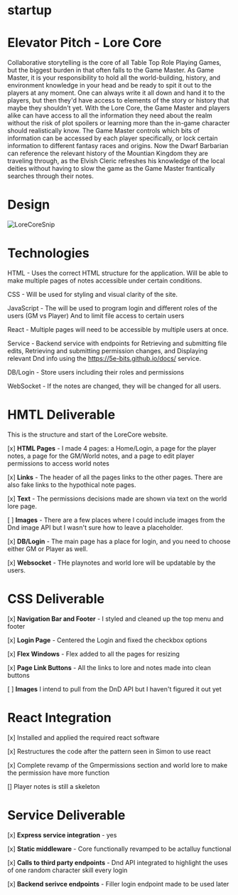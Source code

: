 # startup

# Elevator Pitch - Lore Core
Collaborative storytelling is the core of all Table Top Role Playing Games, but the biggest burden in that often falls to the Game Master. As Game Master, it is your responsibility to hold all the world-building, history, and environment knowledge in your head and be ready to spit it out to the players at any moment. One can always write it all down and hand it to the players, but then they'd have access to elements of the story or history that maybe they shouldn't yet. With the Lore Core, the Game Master and players alike can have access to all the information they need about the realm without the risk of plot spoilers or learning more than the in-game character should realistically know. The Game Master controls which bits of information can be accessed by each player specifically, or lock certain information to different fantasy races and origins. Now the Dwarf Barbarian can reference the relevant history of the Mountian Kingdom they are traveling through, as the Elvish Cleric refreshes his knowledge of the local deities without having to slow the game as the Game Master frantically searches through their notes. 

# Design
![LoreCoreSnip](https://github.com/user-attachments/assets/e174c4bd-d5d8-4d7a-8799-84c6ca78f981)

# Technologies 
HTML - Uses the correct HTML structure for the application. Will be able to make multiple pages of notes accessible under certain conditions.

CSS - Will be used for styling and visual clarity of the site.

JavaScript - The will be used to program login and different roles of the users (GM vs Player) And to limit file access to certain users

React - Multiple pages will need to be accessible by multiple users at once. 

Service - Backend service with endpoints for Retrieving and submitting file edits, Retrieving and submitting permission changes, and Displaying relevant Dnd info using the https://5e-bits.github.io/docs/ service.

DB/Login - Store users including their roles and permissions 

WebSocket - If the notes are changed, they will be changed for all users. 

# HMTL Deliverable

This is the structure and start of the LoreCore website.

 [x] **HTML Pages** - I made 4 pages: a Home/Login, a page for the player notes, a page for the GM/World notes, and a page to edit player permissions to access world notes

 [x] **Links** - The header of all the pages links to the other pages. There are also fake links to the hypothical note pages. 

 [x] **Text** - The permissions decisions made are shown via text on the world lore page. 

 [ ] **Images** - There are a few places where I could include images from the Dnd image API but I wasn't sure how to leave a placeholder.
 
 [x] **DB/Login** - The main page has a place for login, and you need to choose either GM or Player as well.

 [x] **Websocket** - THe playnotes and world lore will be updatable by the users. 

# CSS Deliverable

[x] **Navigation Bar and Footer** - I styled and cleaned up the top menu and footer

[x] **Login Page** - Centered the Login and fixed the checkbox options

[x] **Flex Windows** - Flex added to all the pages for resizing

[x] **Page Link Buttons** - All the links to lore and notes made into clean buttons

[ ] **Images** I intend to pull from the DnD API but I haven't figured it out yet

# React Integration

[x] Installed and applied the required react software

[x] Restructures the code after the pattern seen in Simon to use react

[x] Complete revamp of the Gmpermissions section and world lore to make the permission have more function

[] Player notes is still a skeleton

# Service Deliverable

[x] **Express service integration** - yes

[x] **Static middleware** - Core functionally revamped to be actalluy functional

[x] **Calls to third party endpoints** - Dnd API integrated to highlight the uses of one random character skill every login

[x] **Backend serivce endpoints** - Filler login endpoint made to be used later






